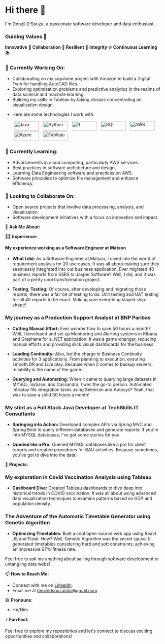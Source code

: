 # Hi there 👋

I'm Denzil D'Souza, a passionate software developer and data enthusiast.

### **Guiding Values 🌟**
**Innovative** 🚀 **Collaboration** 🤝 **Resilient** 🌱 **Integrity** 🌐 **Continuous Learning** 📚

### 🔭 **Currently Working On:**
- Collaborating on my capstone project with Amazon to build a Digital Twin for handling AutoCAD files.
- Exploring optimization problems and predictive analytics in the realms of data science and machine learning.
- Building my skills in Tableau by taking classes concentrating on visualization design.
-   <div style="display: flex; align-items: center;">
    <div>
        <p>Here are some technologies I work with:</p>
        <img alt="Java" src="https://img.shields.io/badge/-Java-blue?style=flat-square&logo=java&logoColor=white" style="width: 80px; height: 30px; margin: 0 5px;" />
        <img alt="Python" src="https://img.shields.io/badge/-Python-green?style=flat-square&logo=python&logoColor=white" style="width: 80px; height: 30px; margin: 0 5px;" />
        <img alt="R" src="https://img.shields.io/badge/-R-orange?style=flat-square&logo=r&logoColor=white" style="width: 80px; height: 30px; margin: 0 5px;" />
        <img alt="SQL" src="https://img.shields.io/badge/-SQL-blue?style=flat-square&logo=postgresql&logoColor=white" style="width: 80px; height: 30px; margin: 0 5px;" />
        <img alt="AWS" src="https://img.shields.io/badge/-AWS-green?style=flat-square&logo=amazon-aws&logoColor=white" style="width: 80px; height: 30px; margin: 0 5px;" />
        <img alt="Azure" src="https://img.shields.io/badge/-Azure-orange?style=flat-square&logo=microsoft-azure&logoColor=white" style="width: 80px; height: 30px; margin: 0 5px;" />
        <img alt="Tableau" src="https://img.shields.io/badge/-Tableau-blue?style=flat-square&logo=tableau&logoColor=white" style="width: 80px; height: 30px; margin: 0 5px;" />
    </div>
</div>


### 🌱 **Currently Learning:**
- Advancements in cloud computing, particularly AWS services.
- Best practices in software architecture and design.
- Learning Data Engineering software and practices on AWS.
- Software principles to optimize file management and enhance efficiency.

### 👯 **Looking to Collaborate On:**
- Open source projects that involve data processing, analysis, and visualization.
- Software development initiatives with a focus on innovation and impact.

💬 **Ask Me About:**

👨‍💻 **Experience:**

#### My experience working as a Software Engineer at Matson

- **What I did:** As a Software Engineer at Matson, I dived into the world of requirement analysis for 20 use cases. It was all about making sure they seamlessly integrated into our business application. Ever migrated 40 business reports from SSRS to Jasper Software? Well, I did, and it was part of a pretty cool transformation project.
  
- **Testing, Testing:** Of course, after developing and migrating those reports, there was a fair bit of testing to do. Unit testing and UAT testing for all 40 reports to be exact. Making sure everything stayed ship-shape!

### My journey as a Production Support Analyst at BNP Paribas

- **Cutting Manual Effort:** Ever wonder how to save 50 hours a month? Well, I developed and set up Monitoring and Alerting systems in Kibana and Graphana for a .NET application. It was a game-changer, reducing manual efforts and providing slick visual dashboards for the business.

- **Leading Continuity:** Also, led the charge in Business Continuity activities for 3 applications. From planning to execution, ensuring smooth DR and Live play. Because when it comes to backup servers, reliability is the name of the game.

- **Querying and Automating:** When it came to querying large datasets in MYSQL, Sybase, and Cassandra, I was the go-to person. Automated Intraday file integration tasks using Selenium and Autosys? Yeah, that was to save a solid 30 hours a month!

### My stint as a Full Stack Java Developer at TechSkills IT Consultants

- **Springing into Action:** Developed complex APIs via Spring MVC and Spring Boot to query different databases and generate reports. If you're into MYSQL databases, I've got some stories for you.

- **Queried like a Pro:** Queried MYSQL databases like a pro for client reports and created procedures for BAU activities. Because sometimes, you've got to dive into the data!

🚀 **Projects:**

### My exploration in Covid Vaccination Analysis using Tableau

- **Dashboard Dive:** Created Tableau dashboards to dive deep into historical trends in COVID vaccination. It was all about using advanced data visualization techniques to examine patterns based on GDP and population density.

### The Adventure of the Automatic Timetable Generator using Genetic Algorithm

- **Optimizing Timetables:** Built a cool open-source web app using React JS and Flask. How? Well, Genetic Algorithm was the secret sauce. It generated timetables considering hard and soft constraints, achieving an impressive 97% fitness rate.

Feel free to ask me anything about sailing through software development or untangling data webs!


📫 **How to Reach Me:**
- Connect with me on [LinkedIn](https://www.linkedin.com/in/denzil-m-dsouza/). 
- Email me at denzildsouza555@gmail.com.

😄 **Pronouns:**
- He/Him

⚡ **Fun Fact:**

Feel free to explore my repositories and let's connect to discuss exciting opportunities and collaborations!

<!-- Add badges or links to your social profiles if you want -->
